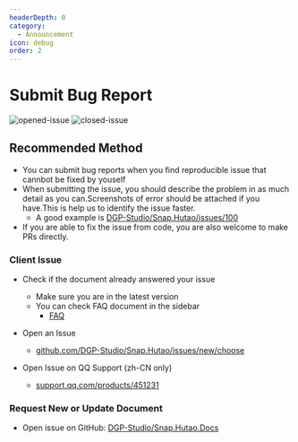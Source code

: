 ```yaml
---
headerDepth: 0
category:
  - Announcement
icon: debug
order: 2
---
```


# Submit Bug Report

![opened-issue](https://img.shields.io/github/issues/DGP-Studio/Snap.Hutao?style=for-the-badge) ![closed-issue](https://img.shields.io/github/issues-closed/DGP-Studio/Snap.Hutao?style=for-the-badge&color=blue)

## Recommended Method

- You can submit bug reports when you find reproducible issue that cannbot be fixed by youself
- When submitting the issue, you should describe the problem in as much detail as you can.Screenshots of error should be attached if you have.This is help us to identify the issue faster.
  - A good example is [DGP-Studio/Snap.Hutao/issues/100](https://github.com/DGP-Studio/Snap.Hutao/issues/100)
- If you are able to fix the issue from code, you are also welcome to make PRs directly. 

### Client Issue
  - Check if the document already answered your issue
    - Make sure you are in the latest version
    - You can check FAQ document in the sidebar
      - [FAQ](../advanced/FAQ.md)

  - Open an Issue <Badge text="Recommended" type="tip" />
    - [github.com/DGP-Studio/Snap.Hutao/issues/new/choose](https://github.com/DGP-Studio/Snap.Hutao/issues/new/choose)
  - Open Issue on QQ Support (zh-CN only)
    - [support.qq.com/products/451231](https://support.qq.com/products/451231)

### Request New or Update Document
  - Open issue on GitHub: [DGP-Studio/Snap.Hutao.Docs](https://github.com/DGP-Studio/Snap.Hutao.Docs/issues/new/choose)